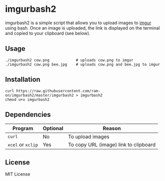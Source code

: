 # imgurbash2
imgurbash2 is a simple script that allows you to upload images to [imgur](https://imgur.com/) using bash.  Once an image is uploaded, the link is displayed on the terminal and copied to your clipboard (see below).

## Usage
```
./imgurbash2 cow.png            # uploads cow.png to imgur
./imgurbash2 cow.png bee.jpg    # uploads cow.png and bee.jpg to imgur
```

## Installation
```
curl https://raw.githubusercontent.com/ram-on/imgurbash2/master/imgurbash2 > imgurbash2
chmod u+x imgurbash2
```

## Dependencies
| Program            | Optional | Reason |
| ------------------ | -------- | ------------- |
| `curl`             | No       | To upload images  |
| `xcel` or `xclip`  | Yes      | To copy URL (image) link to clipboard |

## License
MIT License
